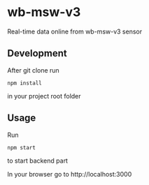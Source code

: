 # wb-msw-v3

Real-time data online from wb-msw-v3 sensor

## Development

After git clone run

`npm install`

in your project root folder

## Usage

Run

`npm start`

to start backend part

In your browser go to http://localhost:3000

